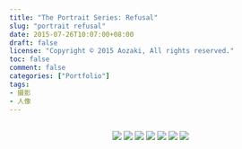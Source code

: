 ```yaml
---
title: "The Portrait Series: Refusal"
slug: "portrait refusal"
date: 2015-07-26T10:07:00+08:00
draft: false
license: "Copyright © 2015 Aozaki, All rights reserved."
toc: false
comment: false
categories: ["Portfolio"]
tags: 
- 摄影
- 人像
---
```


<br>
<center>
    <img src="https://img.aozaki.cc/20150726_0001.jpg">
    <img src="https://img.aozaki.cc/20150726_0002.jpg">
    <img src="https://img.aozaki.cc/20150726_0003.jpg">
    <img src="https://img.aozaki.cc/20150726_0004.jpg">
    <img src="https://img.aozaki.cc/20150726_0006.jpg">
    <img src="https://img.aozaki.cc/20150726_0007.jpg">
    <img src="https://img.aozaki.cc/20150726_0008.jpg">
</center>

<!--
    Nikon D800
    Nikon AF-S NIKKOR 28mm f/1.8G
    Nikon AF-S NIKKOR 85mm f/1.8G
-->
